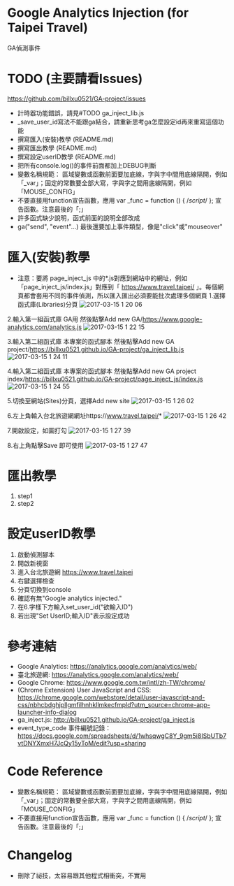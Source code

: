 # Google Analytics Injection (for Taipei Travel)
GA偵測事件

# TODO (主要請看Issues)
https://github.com/billxu0521/GA-project/issues
- 計時器功能錯誤，請見#TODO ga_inject_lib.js
- _save_user_id寫法不能跟ga結合，請重新思考ga怎麼設定id再來重寫這個功能
- 撰寫匯入(安裝)教學 (README.md)
- 撰寫匯出教學 (README.md)
- 撰寫設定userID教學 (README.md)
- 把所有console.log()的事件前面都加上DEBUG判斷
- 變數名稱規範： 區域變數或函數前面要加底線，字與字中間用底線隔開，例如「_var」；固定的常數要全部大寫，字與字之間用底線隔開，例如「MOUSE_CONFIG」
- 不要直接用function宣告函數，應用 var _func = function () { /*script*/ }; 宣告函數。注意最後的「;」
- 許多函式缺少說明，函式前面的說明全部改成
- ga("send", "event"...) 最後還要加上事件類型，像是"click"或"mouseover"

# 匯入(安裝)教學
* 注意：要將 page_inject_js 中的*.js對應到網站中的網址，例如「page_inject_js/index.js」對應到「 https://www.travel.taipei/ 」。每個網頁都會套用不同的事件偵測，所以匯入匯出必須要能批次處理多個網頁
1.選擇函式庫(Libraries)分頁
![2017-03-15 1 20 06](https://cloud.githubusercontent.com/assets/3469079/23913333/95c05158-091d-11e7-8ab2-86e4cb826bfe.png)

2.輸入第一組函式庫 GA用 然後點擊Add new
GA/https://www.google-analytics.com/analytics.js
![2017-03-15 1 22 15](https://cloud.githubusercontent.com/assets/3469079/23913401/dc852f50-091d-11e7-86c6-acc01c9ec0d4.png)

3.輸入第二組函式庫 本專案的函式腳本 然後點擊Add new
GA project/https://billxu0521.github.io/GA-project/ga_inject_lib.js
![2017-03-15 1 24 11](https://cloud.githubusercontent.com/assets/3469079/23913519/3734f598-091e-11e7-957d-1a7785e2214c.png)

4.輸入第二組函式庫 本專案的函式腳本 然後點擊Add new
GA project index/https://billxu0521.github.io/GA-project/page_inject_js/index.js
![2017-03-15 1 24 55](https://cloud.githubusercontent.com/assets/3469079/23913522/3c1d2152-091e-11e7-880c-84c6156c5655.png)

5.切換至網站(Sites)分頁，選擇Add new site
![2017-03-15 1 26 02](https://cloud.githubusercontent.com/assets/3469079/23913617/858a0a44-091e-11e7-9d8b-3cc42abf9b4d.png)

6.左上角輸入台北旅遊網網址https://www.travel.taipei/*
![2017-03-15 1 26 42](https://cloud.githubusercontent.com/assets/3469079/23913612/820a21ec-091e-11e7-8f1c-3840f44c2668.png)

7.開啟設定，如圖打勾
![2017-03-15 1 27 39](https://cloud.githubusercontent.com/assets/3469079/23913681/a6708940-091e-11e7-90c5-4bead762743f.png)

8.右上角點擊Save 即可使用
![2017-03-15 1 27 47](https://cloud.githubusercontent.com/assets/3469079/23913685/a939dafa-091e-11e7-924f-cfce86290936.png)


# 匯出教學
1. step1
2. step2

# 設定userID教學
1. 啟動偵測腳本
2. 開啟新視窗
3. 進入台北旅遊網 https://www.travel.taipei
4. 右鍵選擇檢查
5. 分頁切換到console
6. 確認有無"Google analytics injected."
7. 在6.字樣下方輸入set_user_id("欲輸入ID")
8. 若出現"Set UserID;輸入ID"表示設定成功

# 參考連結
- Google Analytics: https://analytics.google.com/analytics/web/
- 臺北旅遊網: https://analytics.google.com/analytics/web/
- Google Chrome: https://www.google.com.tw/intl/zh-TW/chrome/
- (Chrome Extension) User JavaScript and CSS: https://chrome.google.com/webstore/detail/user-javascript-and-css/nbhcbdghjpllgmfilhnhkllmkecfmpld?utm_source=chrome-app-launcher-info-dialog
- ga_inject.js: http://billxu0521.github.io/GA-project/ga_inject.js
- event_type_code 事件編號記錄： https://docs.google.com/spreadsheets/d/1whsqwgC8Y_9gm5i8ISbUTb7vtDNYXmxH7JcQy15yToM/edit?usp=sharing

# Code Reference
- 變數名稱規範： 區域變數或函數前面要加底線，字與字中間用底線隔開，例如「_var」；固定的常數要全部大寫，字與字之間用底線隔開，例如「MOUSE_CONFIG」
- 不要直接用function宣告函數，應用 var _func = function () { /*script*/ }; 宣告函數。注意最後的「;」

# Changelog
- 刪除了祕技，太容易跟其他程式相衝突，不實用
